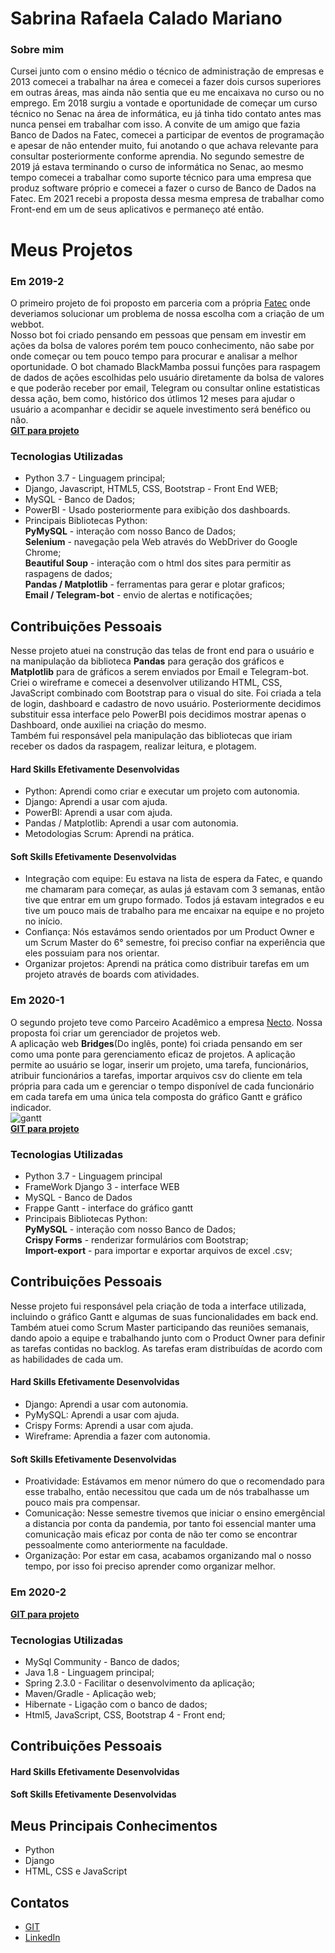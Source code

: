 # Sabrina Rafaela Calado Mariano

### Sobre mim

Cursei junto com o ensino médio o técnico de administração de empresas e 2013 comecei a trabalhar na área e comecei a fazer dois cursos superiores em outras áreas, mas ainda não sentia que eu me encaixava no curso ou no emprego. Em 2018 surgiu a vontade e oportunidade de começar um curso técnico no Senac na área de informática, eu já tinha tido contato antes mas nunca pensei em trabalhar com isso. A convite de um amigo que fazia Banco de Dados na Fatec, comecei a participar de eventos de programação e apesar de não entender muito, fui anotando o que achava relevante para consultar posteriormente conforme aprendia. No segundo semestre de 2019 já estava terminando o curso de informática no Senac, ao mesmo tempo comecei a trabalhar como suporte técnico para uma empresa que produz software próprio e comecei a fazer o curso de Banco de Dados na Fatec. Em 2021 recebi a proposta dessa mesma empresa de trabalhar como Front-end em um de seus aplicativos e permaneço até então.

# Meus Projetos

### Em 2019-2
O primeiro projeto de foi proposto em parceria com a própria [Fatec](https://fatecsjc-prd.azurewebsites.net/) onde deveriamos solucionar um problema de nossa escolha com a criação de um webbot.<br>
Nosso bot foi criado pensando em pessoas que pensam em investir em ações da bolsa de valores porém tem pouco conhecimento, não sabe por onde começar ou tem pouco tempo para procurar e analisar a melhor oportunidade. O bot chamado BlackMamba possui funções para raspagem de dados de ações escolhidas pelo usuário diretamente da bolsa de valores e que poderão receber por email, Telegram ou consultar online estatisticas dessa ação, bem como, histórico dos útlimos 12 meses para ajudar o usuário a acompanhar e decidir se aquele investimento será benéfico ou não.<br>
**[GIT para projeto](https://github.com/SabrinaRCM/webbot-blackmamba-1-semestre)**

### Tecnologias Utilizadas
* Python 3.7 - Linguagem principal;
* Django, Javascript, HTML5, CSS,  Bootstrap - Front End WEB;
* MySQL - Banco de Dados;
* PowerBI - Usado posteriormente para exibição dos dashboards. 
* Principais Bibliotecas Python:  
    **PyMySQL** - interação com nosso Banco de Dados;  
    **Selenium** - navegação pela Web através do WebDriver do Google Chrome;  
    **Beautiful Soup** - interação com o html dos sites para permitir as raspagens de dados;  
    **Pandas / Matplotlib** - ferramentas para gerar e plotar graficos;  
    **Email / Telegram-bot** - envio de alertas e notificações;
    
## Contribuições Pessoais
Nesse projeto atuei na construção das telas de front end para o usuário e na manipulação da biblioteca **Pandas** para geração dos gráficos e **Matplotlib** para de gráficos a serem enviados por Email e Telegram-bot.<br>
Criei o wireframe e comecei a desenvolver utilizando HTML, CSS, JavaScript combinado com Bootstrap para o visual do site. Foi criada a tela de login, dashboard e cadastro de novo usuário. Posteriormente decidimos substituir essa interface pelo PowerBI pois decidimos mostrar apenas o Dashboard, onde auxiliei na criação do mesmo. <br>
Também fui responsável pela manipulação das bibliotecas que iriam receber os dados da raspagem, realizar leitura, e plotagem.

#### Hard Skills Efetivamente Desenvolvidas
* Python: Aprendi como criar e executar um projeto com autonomia.
* Django: Aprendi a usar com ajuda.
* PowerBI: Aprendi a usar com ajuda.
* Pandas / Matplotlib: Aprendi a usar com autonomia.
* Metodologias Scrum: Aprendi na prática.

#### Soft Skills Efetivamente Desenvolvidas
* Integração com equipe: Eu estava na lista de espera da Fatec, e quando me chamaram para começar, as aulas já estavam com 3 semanas, então tive que entrar em um grupo formado. Todos já estavam integrados e eu tive um pouco mais de trabalho para me encaixar na equipe e no projeto no início. 
* Confiança: Nós estavámos sendo orientados por um Product Owner e um Scrum Master do 6° semestre, foi preciso confiar na experiência que eles possuiam para nos orientar.
* Organizar projetos: Aprendi na prática como distribuir tarefas em um projeto através de boards com atividades.

### Em 2020-1
O segundo projeto teve como Parceiro Acadêmico a empresa [Necto](http://www.nectosystems.com.br/pt/). Nossa proposta foi criar um gerenciador de projetos web.<br>
A aplicação web **Bridges**(Do inglês, ponte) foi criada pensando em ser como uma ponte para gerenciamento eficaz de projetos. A aplicação permite ao usuário se logar, inserir um projeto, uma tarefa, funcionários, atribuir funcionários a tarefas, importar arquivos csv do cliente em tela própria para cada um e gerenciar o tempo disponível de cada funcionário em cada tarefa em uma única tela composta do gráfico Gantt e gráfico indicador.<br>
![gantt](https://user-images.githubusercontent.com/37507613/141699234-a2de430c-aa96-4ddc-a2e1-c570e5e70b24.gif)<br>
**[GIT para projeto](https://github.com/SabrinaRCM/bridges-2-semestre)**

### Tecnologias Utilizadas
* Python 3.7 - Linguagem principal
* FrameWork Django 3 - interface WEB
* MySQL - Banco de Dados
* Frappe Gantt - interface do gráfico gantt
* Principais Bibliotecas Python:  
     **PyMySQL** - interação com nosso Banco de Dados;<br>
     **Crispy Forms** - renderizar formulários com Bootstrap;<br>
     **Import-export** - para importar e exportar arquivos de excel .csv;

## Contribuições Pessoais
Nesse projeto fui responsável pela criação de toda a interface utilizada, incluindo o gráfico Gantt e algumas de suas funcionalidades em back end.<br>
Também atuei como Scrum Master participando das reuniões semanais, dando apoio a equipe e trabalhando junto com o Product Owner para definir as tarefas contidas no backlog. As tarefas eram distribuídas de acordo com as habilidades de cada um.

#### Hard Skills Efetivamente Desenvolvidas
* Django: Aprendi a usar com autonomia.
* PyMySQL: Aprendi a usar com ajuda.
* Crispy Forms: Aprendi a usar com ajuda.
* Wireframe: Aprendia a fazer com autonomia.

#### Soft Skills Efetivamente Desenvolvidas
* Proatividade: Estávamos em menor número do que o recomendado para esse trabalho, então necessitou que cada um de nós trabalhasse um pouco mais pra compensar.
* Comunicação: Nesse semestre tivemos que iniciar o ensino emergêncial a distancia por conta da pandemia, por tanto foi essencial manter uma comunicação mais eficaz por conta de não ter como se encontrar pessoalmente como anteriormente na faculdade.
* Organização: Por estar em casa, acabamos organizando mal o nosso tempo, por isso foi preciso aprender como organizar melhor.

### Em 2020-2

**[GIT para projeto](https://github.com/SabrinaRCM/score-wizard-3-semestre)**

### Tecnologias Utilizadas
* MySql Community - Banco de dados;
* Java 1.8 - Linguagem principal;
* Spring 2.3.0 - Facilitar o desenvolvimento da aplicação;
* Maven/Gradle - Aplicação web;
* Hibernate - Ligação com o banco de dados;
* Html5, JavaScript, CSS, Bootstrap 4 - Front end;


## Contribuições Pessoais


#### Hard Skills Efetivamente Desenvolvidas


#### Soft Skills Efetivamente Desenvolvidas



## Meus Principais Conhecimentos
* Python
* Django
* HTML, CSS e JavaScript

## Contatos
* [GIT](https://github.com/SabrinaRCM)
* [LinkedIn](https://www.linkedin.com/in/sabrina-rafaela-calado-mariano-029349108/)






